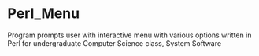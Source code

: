 # Perl_Menu
Program prompts user with interactive menu with various options written in Perl for undergraduate Computer Science class, System Software

